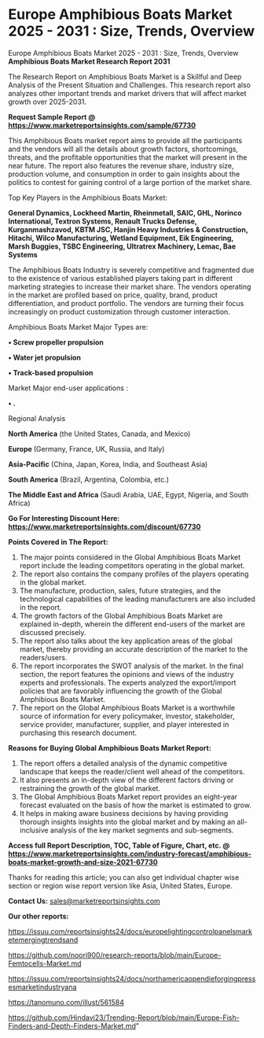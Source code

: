 # Europe Amphibious Boats Market 2025 - 2031 : Size, Trends, Overview
Europe Amphibious Boats Market 2025 - 2031 : Size, Trends, Overview
<strong>Amphibious Boats Market Research Report 2031</strong>

The Research Report on Amphibious Boats Market is a Skillful and Deep Analysis of the Present Situation and Challenges. This research report also analyzes other important trends and market drivers that will affect market growth over 2025-2031.

<strong>Request Sample Report @ <a href=https://www.marketreportsinsights.com/sample/67730>https://www.marketreportsinsights.com/sample/67730</a></strong>

This Amphibious Boats market report aims to provide all the participants and the vendors will all the details about growth factors, shortcomings, threats, and the profitable opportunities that the market will present in the near future. The report also features the revenue share, industry size, production volume, and consumption in order to gain insights about the politics to contest for gaining control of a large portion of the market share.

Top Key Players in the Amphibious Boats Market:

<strong>General Dynamics, Lockheed Martin, Rheinmetall, SAIC, GHL, Norinco International, Textron Systems, Renault Trucks Defense, Kurganmashzavod, KBTM JSC, Hanjin Heavy Industries & Construction, Hitachi, Wilco Manufacturing, Wetland Equipment, Eik Engineering, Marsh Buggies, TSBC Engineering, Ultratrex Machinery, Lemac, Bae Systems</strong>

The Amphibious Boats Industry is severely competitive and fragmented due to the existence of various established players taking part in different marketing strategies to increase their market share. The vendors operating in the market are profiled based on price, quality, brand, product differentiation, and product portfolio. The vendors are turning their focus increasingly on product customization through customer interaction.

Amphibious Boats Market Major Types are:

<strong>• Screw propeller propulsion

• Water jet propulsion

• Track-based propulsion</strong>

Market Major end-user applications :

<strong>• .</strong>

Regional Analysis

</u><strong><b>North America</b></strong> (the United States, Canada, and Mexico)

<strong><b>Europe </b></strong>(Germany, France, UK, Russia, and Italy)

<strong><b>Asia-Pacific</b></strong> (China, Japan, Korea, India, and Southeast Asia)

<strong><b>South America</b></strong> (Brazil, Argentina, Colombia, etc.)

<strong><b>The Middle East and Africa</b></strong> (Saudi Arabia, UAE, Egypt, Nigeria, and South Africa)

<strong>Go For Interesting Discount Here: <a href=https://www.marketreportsinsights.com/discount/67730>https://www.marketreportsinsights.com/discount/67730</a></strong>

<strong>Points Covered in The Report:</strong>
<ol>
  <li>The major points considered in the Global Amphibious Boats Market report include the leading competitors operating in the global market.</li>
  <li>The report also contains the company profiles of the players operating in the global market.</li>
  <li>The manufacture, production, sales, future strategies, and the technological capabilities of the leading manufacturers are also included in the report.</li>
  <li>The growth factors of the Global Amphibious Boats Market are explained in-depth, wherein the different end-users of the market are discussed precisely.</li>
  <li>The report also talks about the key application areas of the global market, thereby providing an accurate description of the market to the readers/users.</li>
  <li>The report incorporates the SWOT analysis of the market. In the final section, the report features the opinions and views of the industry experts and professionals. The experts analyzed the export/import policies that are favorably influencing the growth of the Global Amphibious Boats Market.</li>
  <li>The report on the Global Amphibious Boats Market is a worthwhile source of information for every policymaker, investor, stakeholder, service provider, manufacturer, supplier, and player interested in purchasing this research document.</li>
</ol>
<strong>Reasons for Buying Global Amphibious Boats Market Report:</strong>

<ol>
  <li>The report offers a detailed analysis of the dynamic competitive landscape that keeps the reader/client well ahead of the competitors.</li>
  <li>It also presents an in-depth view of the different factors driving or restraining the growth of the global market.</li>
  <li>The Global Amphibious Boats Market report provides an eight-year forecast evaluated on the basis of how the market is estimated to grow.</li>
  <li>It helps in making aware business decisions by having providing thorough insights insights into the global market and by making an all-inclusive analysis of the key market segments and sub-segments.</li>
</ol>
<strong>Access full Report Description, TOC, Table of Figure, Chart, etc. @ <a href=https://www.marketreportsinsights.com/industry-forecast/amphibious-boats-market-growth-and-size-2021-67730>https://www.marketreportsinsights.com/industry-forecast/amphibious-boats-market-growth-and-size-2021-67730</a></strong>


Thanks for reading this article; you can also get individual chapter wise section or region wise report version like Asia, United States, Europe.

<strong>Contact Us:</strong>
sales@marketreportsinsights.com

<strong>Our other reports:</strong>

<a href=https://issuu.com/reportsinsights24/docs/europelightingcontrolpanelsmarketemergingtrendsand>https://issuu.com/reportsinsights24/docs/europelightingcontrolpanelsmarketemergingtrendsand</a>

<a href=https://github.com/noori900/research-reports/blob/main/Europe-Femtocells-Market.md>https://github.com/noori900/research-reports/blob/main/Europe-Femtocells-Market.md</a>

<a href=https://issuu.com/reportsinsights24/docs/northamericaopendieforgingpressesmarketindustryana>https://issuu.com/reportsinsights24/docs/northamericaopendieforgingpressesmarketindustryana</a>

<a href=https://tanomuno.com/illust/561584>https://tanomuno.com/illust/561584</a>

<a href=https://github.com/Hindavi23/Trending-Report/blob/main/Europe-Fish-Finders-and-Depth-Finders-Market.md>https://github.com/Hindavi23/Trending-Report/blob/main/Europe-Fish-Finders-and-Depth-Finders-Market.md</a>"
